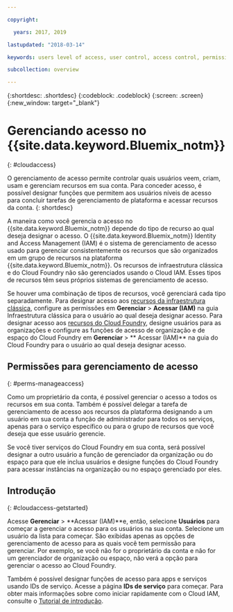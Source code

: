 ```yaml
---

copyright:

  years: 2017, 2019

lastupdated: "2018-03-14"

keywords: users level of access, user control, access control, permissions

subcollection: overview

---
```


{:shortdesc: .shortdesc}
{:codeblock: .codeblock}
{:screen: .screen}
{:new_window: target="_blank"}

# Gerenciando acesso no {{site.data.keyword.Bluemix_notm}}
{: #cloudaccess}

O gerenciamento de acesso permite controlar quais usuários veem, criam, usam e gerenciam recursos em sua conta. Para conceder acesso, é possível designar funções que permitem aos usuários níveis de acesso para concluir tarefas de gerenciamento de plataforma e acessar recursos da conta.
{: shortdesc}

A maneira como você gerencia o acesso no {{site.data.keyword.Bluemix_notm}} depende do tipo de recurso ao qual deseja designar o acesso. O {{site.data.keyword.Bluemix_notm}} Identity and Access Management (IAM) é o sistema de gerenciamento de acesso usado para gerenciar consistentemente os recursos que são organizados em um grupo de recursos na plataforma {{site.data.keyword.Bluemix_notm}}. Os
recursos de infraestrutura clássica e do Cloud Foundry não são gerenciados usando o Cloud IAM. Esses tipos de recursos têm seus próprios sistemas de gerenciamento de acesso. 

Se houver uma combinação de tipos de recursos, você gerenciará cada tipo separadamente. Para designar acesso aos
[recursos da infraestrutura clássica](/docs/iam/infrastructureaccess.html#infrapermission), configure
as permissões em **Gerenciar** > **Acessar (IAM)** na guia Infraestrutura clássica
para o usuário ao qual deseja designar acesso. Para designar acesso aos
[recursos do Cloud Foundry](/docs/iam/cfaccess.html#cfaccess), designe usuários para as organizações e
configure as funções de acesso de organização e de espaço do Cloud Foundry em **Gerenciar** >
** Acessar (IAM)** na guia do Cloud Foundry para o usuário ao qual deseja designar acesso.

## Permissões para gerenciamento de acesso
{: #perms-manageaccess}

Como um proprietário da conta, é possível gerenciar o acesso a todos os recursos em sua conta. Também é possível delegar
a tarefa de gerenciamento de acesso aos recursos da plataforma designando a um usuário em sua conta a função de
administrador para todos os serviços, apenas para o serviço específico ou para o grupo de recursos que você deseja que
esse usuário gerencie.

Se você tiver serviços do Cloud Foundry em sua conta, será possível designar a outro usuário a função de
gerenciador da organização ou do espaço para que ele inclua usuários e designe funções do Cloud Foundry para acessar
instâncias na organização ou no espaço gerenciado por eles.


## Introdução
{: #cloudaccess-getstarted}

Acesse **Gerenciar** &gt; **Acessar (IAM)**e, então, selecione
**Usuários** para começar a gerenciar o acesso para os usuários na sua conta. Selecione um usuário da lista para começar. São exibidas apenas as opções de gerenciamento de acesso para as quais você tem permissão para gerenciar. Por exemplo, se você não for o proprietário da conta e não for um gerenciador de organização ou espaço, não verá a opção para gerenciar o acesso ao Cloud Foundry.

Também é possível designar funções de acesso para apps e serviços usando IDs de serviço. Acesse a página **IDs de serviço** para começar. Para
obter mais informações sobre como iniciar rapidamente com o Cloud IAM, consulte o
[Tutorial de introdução](/docs/iam/quickstart.html#getstarted).
